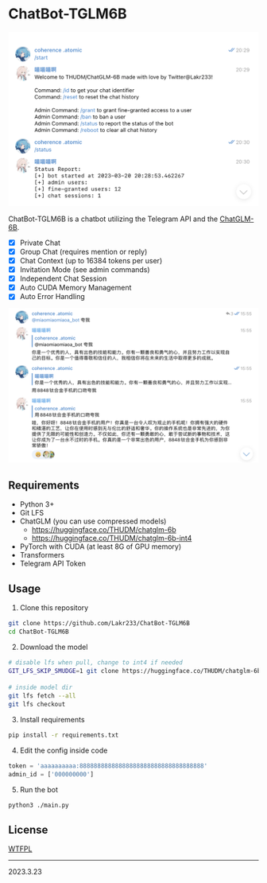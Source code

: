 # ChatBot-TGLM6B

![demo](./res/demo_0.png)

ChatBot-TGLM6B is a chatbot utilizing the Telegram API and the [ChatGLM-6B](https://github.com/THUDM/ChatGLM-6B).

- [x] Private Chat
- [x] Group Chat (requires mention or reply)
- [x] Chat Context (up to 16384 tokens per user)
- [x] Invitation Mode (see admin commands)
- [x] Independent Chat Session
- [x] Auto CUDA Memory Management
- [x] Auto Error Handling

![demo](./res/demo_1.png)

## Requirements

- Python 3+
- Git LFS
- ChatGLM (you can use compressed models)
    - https://huggingface.co/THUDM/chatglm-6b
    - https://huggingface.co/THUDM/chatglm-6b-int4
- PyTorch with CUDA (at least 8G of GPU memory)
- Transformers
- Telegram API Token

## Usage

1. Clone this repository

```bash
git clone https://github.com/Lakr233/ChatBot-TGLM6B
cd ChatBot-TGLM6B
```

2. Download the model

```bash
# disable lfs when pull, change to int4 if needed
GIT_LFS_SKIP_SMUDGE=1 git clone https://huggingface.co/THUDM/chatglm-6b model 

# inside model dir
git lfs fetch --all
git lfs checkout
```

3. Install requirements

```bash
pip install -r requirements.txt
```

4. Edit the config inside code

```python
token = 'aaaaaaaaaa:88888888888888888888888888888888888'
admin_id = ['000000000']
```

5. Run the bot

```bash
python3 ./main.py
```

## License

[WTFPL](./LICENSE)

---

2023.3.23